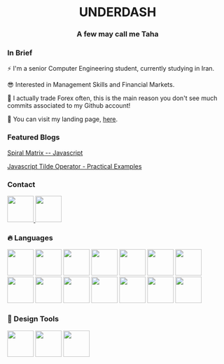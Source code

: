 <h1 align="center">UNDERDASH</h1>
<h3 align="center">
    <strong>A few may call me Taha</strong>
</h3>
<h3>In Brief</h3>
<p>
⚡ I'm a senior Computer Engineering student, currently studying in Iran.

😎 Interested in Management Skills and Financial Markets.

💸 I actually trade Forex often, this is the main reason you don't see much commits associated to my Github account!

🔭 You can visit my landing page, [here](https://underdash.web.app). 
</p>
<h3>Featured Blogs</h3>
<p>
    <a href="https://underdash.medium.com/spiral-matrix-javascript-c8aa2bd957e">Spiral Matrix -- Javascript</a>
</p>
<p>
    <a href="https://underdash.medium.com/javascript-tilde-operator-practical-examples-a303e5e4b65e?">Javascript Tilde Operator - Practical Examples</a>
</p>
<h3>Contact</h3>
<a href="https://underdash.medium.com">
    <img src="https://www.vectorlogo.zone/logos/whatsapp/whatsapp-tile.svg" width="60" alt="">
</a>
<a href="https://linkedin.com/in/tahashieenavaz">
    <img width="60" src="https://www.vectorlogo.zone/logos/linkedin/linkedin-tile.svg" alt="">
</a>
<h3>🔥 Languages</h3>
<p>
    <img width="60" src="https://www.vectorlogo.zone/logos/wordpress/wordpress-icon.svg" >
    <img width="60" src="https://www.vectorlogo.zone/logos/github/github-icon.svg" alt="">
    <img width="60" src="https://www.vectorlogo.zone/logos/mariadb/mariadb-icon.svg" alt="">
    <img width="60" src="https://www.vectorlogo.zone/logos/nodejs/nodejs-icon.svg" alt="">
    <img width="60" src="https://www.vectorlogo.zone/logos/reactjs/reactjs-icon.svg" alt="">
    <img width="60" src="https://www.vectorlogo.zone/logos/vuejs/vuejs-icon.svg">
    <img width="60" src="https://cdn.worldvectorlogo.com/logos/laravel-2.svg">
    <img width="60" src="https://www.vectorlogo.zone/logos/golang/golang-icon.svg">
    <img width="60" src="https://www.vectorlogo.zone/logos/nuxtjs/nuxtjs-icon.svg">
    <img width="60" src="https://www.vectorlogo.zone/logos/python/python-icon.svg" alt="">    
    <img width="60" src="https://www.vectorlogo.zone/logos/docker/docker-official.svg" alt="">
    <img width="60" src="https://www.vectorlogo.zone/logos/rabbitmq/rabbitmq-icon.svg" alt="">
    <img width="60" src="https://www.vectorlogo.zone/logos/mongodb/mongodb-icon.svg" alt="">
    <img width="60" src="https://vitejs.dev/logo.svg">
</p>

<h3>🎨 Design Tools</h3>
<p>
    <img width="60" src="https://www.vectorlogo.zone/logos/figma/figma-icon.svg">
    <img width="60" src="https://upload.wikimedia.org/wikipedia/commons/thumb/c/c2/Adobe_XD_CC_icon.svg/512px-Adobe_XD_CC_icon.svg.png?20210729021535" alt="">
    <img width="60" src="https://upload.wikimedia.org/wikipedia/commons/thumb/a/af/Adobe_Photoshop_CC_icon.svg/512px-Adobe_Photoshop_CC_icon.svg.png?20200616073617" alt="">
</p>